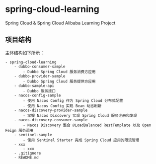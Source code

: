 # spring-cloud-learning
Spring Cloud & Spring Cloud Alibaba Learning Project

## 项目结构
主体结构如下所示：
    
    - spring-cloud-learning
        - dubbo-consumer-sample
            - Dubbo Spring Cloud 服务消费方应用
        - dubbo-provider-sample
            - Dubbo Spring Cloud 服务提供方应用
        - dubbo-sample-api
            - Dubbo 服务接口
        - nacos-config-sample
            - 使用 Nacos Config 作为 Spring Cloud 分布式配置
            - 使用 Nacos Config 实现 Bean 动态刷新
        - nacos-discovery-provider-sample
            - 掌握 Nacos Discovery 实现 Spring Cloud 服务注册和发现
        - nacos-discovery-consumer-sample
            - Nacos Discovery 整合 @LoadBalanced RestTemplate 以及 Open Feign 服务调用
        - sentinel-sample
            - 使用 Sentinel Starter 完成 Spring Cloud 应用的限流管理
        - xxx
            - xxx
        - .gitignore
        - README.md
        
